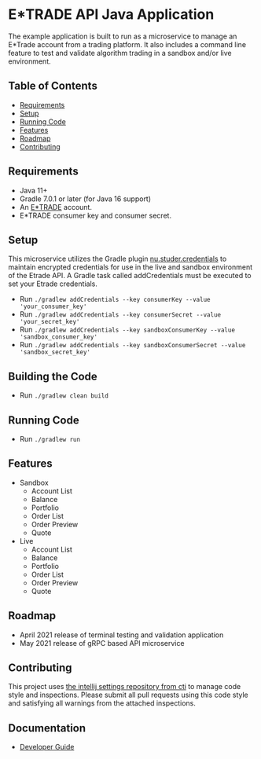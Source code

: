 # E*TRADE API Java Application

The example application is built to run as a microservice to manage an E*Trade account from a trading platform. It also
includes a command line feature to test and validate algorithm trading in a sandbox and/or live environment.

## Table of Contents

* [Requirements](#requirements)
* [Setup](#setup)
* [Running Code](#running-code)
* [Features](#features)
* [Roadmap](#roadmap)
* [Contributing](#contributing)

## Requirements

- Java 11+
- Gradle 7.0.1 or later (for Java 16 support)
- An [E*TRADE](https://us.etrade.com) account.
- E*TRADE consumer key and consumer secret.

## Setup

This microservice utilizes the Gradle
plugin [nu.studer.credentials](https://plugins.gradle.org/plugin/nu.studer.credentials)
to maintain encrypted credentials for use in the live and sandbox environment of the Etrade API. A Gradle task called
addCredentials must be executed to set your Etrade credentials.

- Run `./gradlew addCredentials --key consumerKey --value 'your_consumer_key'`
- Run `./gradlew addCredentials --key consumerSecret --value 'your_secret_key'`
- Run `./gradlew addCredentials --key sandboxConsumerKey --value 'sandbox_consumer_key'`
- Run `./gradlew addCredentials --key sandboxConsumerSecret --value 'sandbox_secret_key'`

## Building the Code

- Run `./gradlew clean build`

## Running Code

- Run `./gradlew run`

## Features

- Sandbox
    * Account List
    * Balance
    * Portfolio
    * Order List
    * Order Preview
    * Quote
- Live
    * Account List
    * Balance
    * Portfolio
    * Order List
    * Order Preview
    * Quote

## Roadmap

- April 2021 release of terminal testing and validation application
- May 2021 release of gRPC based API microservice

## Contributing

This project uses [the intellij settings repository from cti](https://github.com/chesapeaketechnology/intellij-settings)
to manage code style and inspections. Please submit all pull requests using this code style and satisfying all warnings
from the attached inspections.

## Documentation

- [Developer Guide](https://developer.etrade.com/home)
